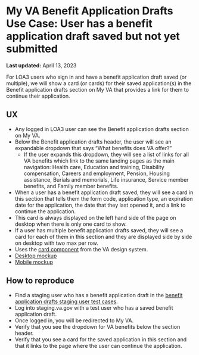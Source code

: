 # My VA Benefit Application Drafts Use Case: User has a benefit application draft saved but not yet submitted

**Last updated:** April 13, 2023

For LOA3 users who sign in and have a benefit application draft saved (or multiple), we will show a card (or cards) for their saved application(s) in the Benefit application drafts section on My VA that provides a link for them to continue their application.

## UX
- Any logged in LOA3 user can see the Benefit application drafts section on My VA.
- Below the Benefit application drafts header, the user will see an expandable dropdown that says “What benefits does VA offer?” 
	- If the user expands this dropdown, they will see a list of links for all VA benefits which link to the same landing pages as the main navigation: Health care, Education and training, Disability compensation, Careers and employment, Pension, Housing assistance, Burials and memorials, Life insurance, Service member benefits, and Family member benefits.
- When a user has a benefit application draft saved, they will see a card in this section that tells them the form code, application type, an expiration date for the application, the date that they last opened it, and a link to continue the application.
- This card is always displayed on the left hand side of the page on desktop when there is only one card to show.
- If a user has multiple benefit application drafts saved, they will see a card for each of them in this section and they are displayed side by side on desktop with two max per row.
- Uses the [card component](https://design.va.gov/components/card) from the VA design system.
- [Desktop mockup](https://www.sketch.com/s/9b0e6efc-423a-4354-9db3-ab2083d566c9/a/uuid/8AB87684-AE2C-42F4-BC9D-60E4B26AE1BB)
- [Mobile mockup](https://www.sketch.com/s/9b0e6efc-423a-4354-9db3-ab2083d566c9/a/uuid/28297FB0-D585-45CF-84CB-1935A09F74F3)

## How to reproduce
- Find a staging user who has a benefit application draft in the [benefit application drafts staging user test cases](https://github.com/department-of-veterans-affairs/va.gov-team-sensitive/blob/master/Administrative/vagov-users/staging-test-accounts-myvaaudit.md#saved-applications-section).
- Log into staging.va.gov with a test user who has a saved benefit application draft.
- Once logged in, you will be redirected to My VA.
- Verify that you see the dropdown for VA benefits below the section header.
- Verify that you see a card for the saved application in this section and that it links to the page where the user can continue the application.
